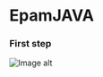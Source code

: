 # EpamJAVA

### First step
![Image alt](https://github.com/GansaleZz/EpamJAVA/raw/mastery/Users/andrew_wannasesh/Folders/EpamJAVA/FirstHW/1.png)
